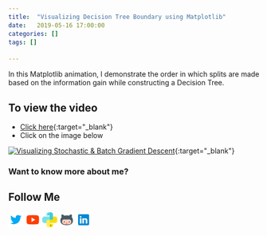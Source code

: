 ```yaml
---
title:  "Visualizing Decision Tree Boundary using Matplotlib"
date:   2019-05-16 17:00:00
categories: []
tags: []

---
```


In this Matplotlib animation, I demonstrate the order in which splits are made based on the information gain while constructing a Decision Tree. 

## To view the video
* [Click here](https://youtu.be/WulCHGB2gNY){:target="_blank"}
* Click on the image below

[![Visualizing Stochastic & Batch Gradient Descent](http://img.youtube.com/vi/WulCHGB2gNY/0.jpg)](http://www.youtube.com/watch?v=WulCHGB2gNY){:target="_blank"}

### Want to know more about me?
## Follow Me
<a href="https://twitter.com/_bhaveshbhatt" target="_blank"><img class="ai-subscribed-social-icon" src="/assets/images/tw.png" width="30"></a>
<a href="https://www.youtube.com/bhaveshbhatt8791/" target="_blank"><img class="ai-subscribed-social-icon" src="/assets/images/ytb.png" width="30"></a>
<a href="https://www.youtube.com/PythonTricks/" target="_blank"><img class="ai-subscribed-social-icon" src="/assets/images/python_logo.png" width="30"></a>
<a href="https://github.com/bhattbhavesh91" target="_blank"><img class="ai-subscribed-social-icon" src="/assets/images/gthb.png" width="30"></a>
<a href="https://www.linkedin.com/in/bhattbhavesh91/" target="_blank"><img class="ai-subscribed-social-icon" src="/assets/images/lnkdn.png" width="30"></a>
